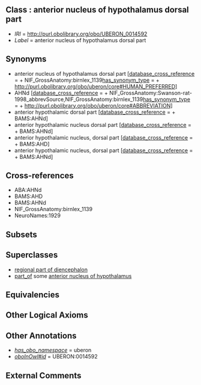 
## Class : anterior nucleus of hypothalamus dorsal part

 * *IRI* = http://purl.obolibrary.org/obo/UBERON_0014592
 * *Label* = anterior nucleus of hypothalamus dorsal part

## Synonyms

 * anterior nucleus of hypothalamus dorsal part [[database_cross_reference](../../ef/oboInOwl#hasDbXref.md) =  + NIF_GrossAnatomy:birnlex_1139[has_synonym_type](../../pe/oboInOwl#hasSynonymType.md) =  + http://purl.obolibrary.org/obo/uberon/core#HUMAN_PREFERRED]
 * AHNd [[database_cross_reference](../../ef/oboInOwl#hasDbXref.md) =  + NIF_GrossAnatomy:Swanson-rat-1998_abbrevSource,NIF_GrossAnatomy:birnlex_1139[has_synonym_type](../../pe/oboInOwl#hasSynonymType.md) =  + http://purl.obolibrary.org/obo/uberon/core#ABBREVIATION]
 * anterior hypothalamic dorsal part [[database_cross_reference](../../ef/oboInOwl#hasDbXref.md) =  + BAMS:AHNd]
 * anterior hypothalamic nucleus dorsal part [[database_cross_reference](../../ef/oboInOwl#hasDbXref.md) =  + BAMS:AHNd]
 * anterior hypothalamic nucleus, dorsal part [[database_cross_reference](../../ef/oboInOwl#hasDbXref.md) =  + BAMS:AHD]
 * anterior hypothalamic nucleus, dorsal part [[database_cross_reference](../../ef/oboInOwl#hasDbXref.md) =  + BAMS:AHNd]

## Cross-references

 * ABA:AHNd
 * BAMS:AHD
 * BAMS:AHNd
 * NIF_GrossAnatomy:birnlex_1139
 * NeuroNames:1929

## Subsets


## Superclasses

 * [regional part of diencephalon](../../UBERON/84/UBERON_0002784.md)
 * [part_of](../../BFO/50/BFO_0000050.md) some [anterior nucleus of hypothalamus](../../UBERON/34/UBERON_0002634.md)

## Equivalencies


## Other Logical Axioms


## Other Annotations

 * *[has_obo_namespace](../../ce/oboInOwl#hasOBONamespace.md)* = uberon
 * *[oboInOwl#id](../../id/oboInOwl#id.md)* = UBERON:0014592

## External Comments


